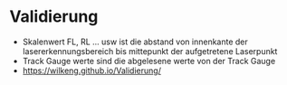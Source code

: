 # Validierung

- Skalenwert FL, RL ... usw ist die abstand von innenkante der lasererkennungsbereich bis mittepunkt der aufgetretene Laserpunkt
- Track Gauge werte sind die abgelesene werte von  der Track Gauge
- https://wilkeng.github.io/Validierung/
